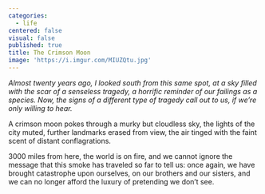 ```yaml
---
categories:
  - life
centered: false
visual: false
published: true
title: The Crimson Moon
image: 'https://i.imgur.com/MIUZQtu.jpg'
---
```

_Almost twenty years ago, I looked south from this same spot,
at a sky filled with the scar of a senseless tragedy,
a horrific reminder of our failings as a species. Now, 
the signs of a different type of tragedy call out to us,
if we’re only willing to hear._

A crimson moon pokes through a murky but cloudless sky, 
the lights of the city muted, further landmarks erased from view, 
the air tinged with the faint scent of distant conflagrations. 

3000 miles from here, the world is on fire, 
and we cannot ignore the message 
that this smoke has traveled so far to tell us: 
once again, we have brought catastrophe upon ourselves, 
on our brothers and our sisters, 
and we can no longer afford the luxury 
of pretending we don’t see.
